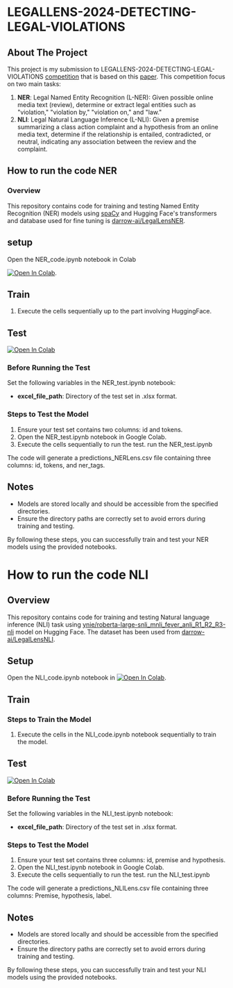 # LEGALLENS-2024-DETECTING-LEGAL-VIOLATIONS

## About The Project
This project is my submission to LEGALLENS-2024-DETECTING-LEGAL-VIOLATIONS [competition](https://www.codabench.org/competitions/3052/) that is based on this [paper](https://aclanthology.org/2024.eacl-long.130/). 
This competition focus on two main tasks:
1. **NER**: Legal Named Entity Recognition (L-NER): Given possible online media text (review), determine or extract legal entities such as "violation," "violation by," "violation on," and "law."
2. **NLI**: Legal Natural Language Inference (L-NLI): Given a premise summarizing a class action complaint and a hypothesis from an online media text, determine if the relationship is entailed, contradicted, or neutral, indicating any association between the review and the complaint.

## How to run the code NER

### Overview

This repository contains code for training and testing Named Entity Recognition (NER) models using [spaCy](https://spacy.io/) and Hugging Face's transformers and database used for fine tuning is [darrow-ai/LegalLensNER](https://huggingface.co/datasets/darrow-ai/LegalLensNER).

## setup

Open the NER_code.ipynb notebook in Colab

[![Open In Colab](https://colab.research.google.com/assets/colab-badge.svg)](https://colab.research.google.com/github/NimaMeghdadi/LEGALLENS-2024-DETECTING-LEGAL-VIOLATIONS/blob/main/NER/NER_code.ipynb).

## Train

1. Execute the cells sequentially up to the part involving HuggingFace.

## Test
[![Open In Colab](https://colab.research.google.com/assets/colab-badge.svg)](https://colab.research.google.com/github/NimaMeghdadi/LEGALLENS-2024-DETECTING-LEGAL-VIOLATIONS/blob/main/NER/NER_test.ipynb)
### Before Running the Test

Set the following variables in the NER_test.ipynb notebook:

- **excel_file_path**: Directory of the test set in .xlsx format.

### Steps to Test the Model

1. Ensure your test set contains two columns: id and tokens.
2. Open the NER_test.ipynb notebook in Google Colab.
3. Execute the cells sequentially to run the test.
run the NER_test.ipynb

The code will generate a predictions_NERLens.csv file containing three columns: id, tokens, and ner_tags.

## Notes

- Models are stored locally and should be accessible from the specified directories.
- Ensure the directory paths are correctly set to avoid errors during training and testing.

By following these steps, you can successfully train and test your NER models using the provided notebooks.

# How to run the code NLI

## Overview

This repository contains code for training and testing Natural language inference (NLI) task using [ynie/roberta-large-snli_mnli_fever_anli_R1_R2_R3-nli](https://huggingface.co/ynie/roberta-large-snli_mnli_fever_anli_R1_R2_R3-nli) model on Hugging Face. The dataset has been used from [darrow-ai/LegalLensNLI](https://huggingface.co/datasets/darrow-ai/LegalLensNLI).

## Setup

Open the NLI_code.ipynb notebook in [![Open In Colab](https://colab.research.google.com/assets/colab-badge.svg)](https://colab.research.google.com/github/NimaMeghdadi/LEGALLENS-2024-DETECTING-LEGAL-VIOLATIONS/blob/main/NLI/NLI_code.ipynb).

## Train

### Steps to Train the Model

1. Execute the cells in the NLI_code.ipynb notebook sequentially to train the model.

## Test
[![Open In Colab](https://colab.research.google.com/assets/colab-badge.svg)](https://colab.research.google.com/github/NimaMeghdadi/LEGALLENS-2024-DETECTING-LEGAL-VIOLATIONS/blob/main/NLI/NLI_test.ipynb)
### Before Running the Test

Set the following variables in the NLI_test.ipynb notebook:

- **excel_file_path**: Directory of the test set in .xlsx format.

### Steps to Test the Model

1. Ensure your test set contains three columns: id, premise and hypothesis.
2. Open the NLI_test.ipynb notebook in Google Colab.
3. Execute the cells sequentially to run the test.
run the NLI_test.ipynb

The code will generate a predictions_NLILens.csv file containing three columns: Premise, hypothesis, label.

## Notes

- Models are stored locally and should be accessible from the specified directories.
- Ensure the directory paths are correctly set to avoid errors during training and testing.

By following these steps, you can successfully train and test your NLI models using the provided notebooks.
